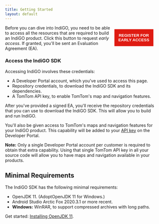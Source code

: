 ```yaml
---
title: Getting Started
layout: default
---
```


<button
  onclick="location.href='https://developer.tomtom.com/indigo/request-access'"
  style="background-color:#df1b12; color:white; border:none; padding:10pt; margin:10pt; float:right; font-weight:bold">
  REGISTER FOR<br/>EARLY ACCESS
</button>

Before you can dive into IndiGO, you need to be able to access all the resources that are required
to build an IndiGO product. Click this button to request _early access_. If granted, you'll be sent
an Evaluation Agreement (EA).

### Access the IndiGO SDK

Accessing IndiGO involves these credentials:

- A Developer Portal account, which you've used to access this page.
- Repository credentials, to download the IndiGO SDK and its dependencies.
- A TomTom API key, to enable TomTom's map and navigation features.

After you've provided a signed EA, you'll receive the repository credentials that you can use to
download the IndiGO SDK. This will allow you to build and run IndiGO.

You'll also be given access to TomTom's maps and navigation features for your IndiGO product. This
capability will be added to your [API key](https://developer.tomtom.com/user/me/apps) on the
Developer Portal.

__Note:__ Only a single Developer Portal account per customer is required to obtain that extra
capability. Using that single TomTom API key in all your source code will allow you to have maps and
navigation available in your products.

## Minimal Requirements

The IndiGO SDK has the following minimal requirements:

- OpenJDK 11. (AdoptOpenJDK 11 for Windows.)
- Android Studio Arctic Fox 2020.3.1 or more recent.
- __Windows:__ WinRAR, to support compressed archives with long paths.

Get started: [Installing OpenJDK 11](/indigo/documentation/getting-started/installing-openjdk-11).
